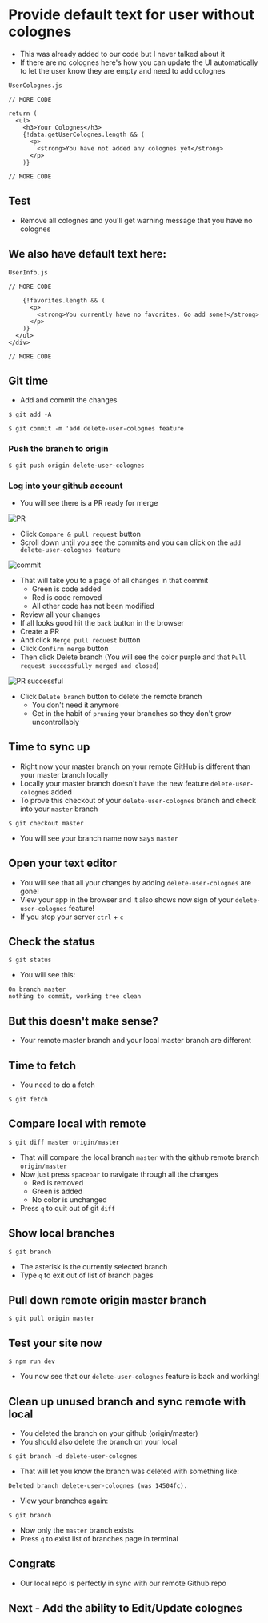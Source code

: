 # Provide default text for user without colognes
* This was already added to our code but I never talked about it
* If there are no colognes here's how you can update the UI automatically to let the user know they are empty and need to add colognes

`UserColognes.js`

```
// MORE CODE

return (
  <ul>
    <h3>Your Colognes</h3>
    {!data.getUserColognes.length && (
      <p>
        <strong>You have not added any colognes yet</strong>
      </p>
    )}

// MORE CODE
```

## Test
* Remove all colognes and you'll get warning message that you have no colognes

## We also have default text here:
`UserInfo.js`

```
// MORE CODE

    {!favorites.length && (
      <p>
        <strong>You currently have no favorites. Go add some!</strong>
      </p>
    )}
  </ul>
</div>

// MORE CODE
```

## Git time
* Add and commit the changes

`$ git add -A`

`$ git commit -m 'add delete-user-colognes feature`

### Push the branch to origin
`$ git push origin delete-user-colognes`

### Log into your github account
* You will see there is a PR ready for merge

![PR](https://i.imgur.com/TW2HdKe.jpg)

* Click `Compare & pull request` button
* Scroll down until you see the commits and you can click on the `add delete-user-colognes feature`

![commit](https://i.imgur.com/a8cXTgy.png)

* That will take you to a page of all changes in that commit
    - Green is code added
    - Red is code removed
    - All other code has not been modified
* Review all your changes
* If all looks good hit the `back` button in the browser
* Create a PR
* And click `Merge pull request` button
* Click `Confirm merge` button
* Then click Delete branch (You will see the color purple and that `Pull request successfully merged and closed`)

![PR successful](https://i.imgur.com/ota3hx1.png)

* Click `Delete branch` button to delete the remote branch
    - You don't need it anymore
    - Get in the habit of `pruning` your branches so they don't grow uncontrollably

## Time to sync up
* Right now your master branch on your remote GitHub is different than your master branch locally
* Locally your master branch doesn't have the new feature `delete-user-colognes` added
* To prove this checkout of your `delete-user-colognes` branch and check into your `master` branch

`$ git checkout master`

* You will see your branch name now says `master`

## Open your text editor
* You will see that all your changes by adding `delete-user-colognes` are gone!
* View your app in the browser and it also shows now sign of your `delete-user-colognes` feature!
* If you stop your server `ctrl` + `c`

## Check the status
`$ git status`

* You will see this:

```
On branch master
nothing to commit, working tree clean
```

## But this doesn't make sense?
* Your remote master branch and your local master branch are different

## Time to fetch
* You need to do a fetch

`$ git fetch`

## Compare local with remote
`$ git diff master origin/master`

* That will compare the local branch `master` with the github remote branch `origin/master`
* Now just press `spacebar` to navigate through all the changes
    - Red is removed
    - Green is added
    - No color is unchanged
* Press `q` to quit out of git `diff`

## Show local branches
`$ git branch`

* The asterisk is the currently selected branch
* Type `q` to exit out of list of branch pages

## Pull down remote origin master branch
`$ git pull origin master`

## Test your site now
`$ npm run dev`

* You now see that our `delete-user-colognes` feature is back and working!

## Clean up unused branch and sync remote with local
* You deleted the branch on your github (origin/master)
* You should also delete the branch on your local

`$ git branch -d delete-user-colognes`

* That will let you know the branch was deleted with something like:

`Deleted branch delete-user-colognes (was 14504fc).`

* View your branches again:

`$ git branch`

* Now only the `master` branch exists
* Press `q` to exist list of branches page in terminal

## Congrats
* Our local repo is perfectly in sync with our remote Github repo

## Next - Add the ability to Edit/Update colognes
